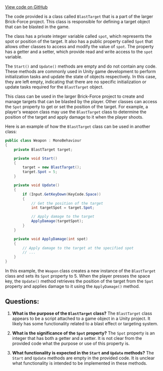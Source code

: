 [View code on GitHub](https://github.com/TieHaxJan/Brick-Force/Assembly-CSharp\BlastTarget.cs)

The code provided is a class called `BlastTarget` that is a part of the larger Brick-Force project. This class is responsible for defining a target object that can be blasted in the game. 

The class has a private integer variable called `spot`, which represents the spot or position of the target. It also has a public property called `Spot` that allows other classes to access and modify the value of `spot`. The property has a getter and a setter, which provide read and write access to the `spot` variable.

The `Start()` and `Update()` methods are empty and do not contain any code. These methods are commonly used in Unity game development to perform initialization tasks and update the state of objects respectively. In this case, they are left empty, indicating that there are no specific initialization or update tasks required for the `BlastTarget` object.

This class can be used in the larger Brick-Force project to create and manage targets that can be blasted by the player. Other classes can access the `Spot` property to get or set the position of the target. For example, a player's weapon class may use the `BlastTarget` class to determine the position of the target and apply damage to it when the player shoots.

Here is an example of how the `BlastTarget` class can be used in another class:

```csharp
public class Weapon : MonoBehaviour
{
    private BlastTarget target;

    private void Start()
    {
        target = new BlastTarget();
        target.Spot = 5;
    }

    private void Update()
    {
        if (Input.GetKeyDown(KeyCode.Space))
        {
            // Get the position of the target
            int targetSpot = target.Spot;

            // Apply damage to the target
            ApplyDamage(targetSpot);
        }
    }

    private void ApplyDamage(int spot)
    {
        // Apply damage to the target at the specified spot
        // ...
    }
}
```

In this example, the `Weapon` class creates a new instance of the `BlastTarget` class and sets its `Spot` property to 5. When the player presses the space key, the `Update()` method retrieves the position of the target from the `Spot` property and applies damage to it using the `ApplyDamage()` method.
## Questions: 
 1. **What is the purpose of the `BlastTarget` class?**
The `BlastTarget` class appears to be a script attached to a game object in a Unity project. It likely has some functionality related to a blast effect or targeting system.

2. **What is the significance of the `Spot` property?**
The `Spot` property is an integer that has both a getter and a setter. It is not clear from the provided code what the purpose or use of this property is.

3. **What functionality is expected in the `Start` and `Update` methods?**
The `Start` and `Update` methods are empty in the provided code. It is unclear what functionality is intended to be implemented in these methods.